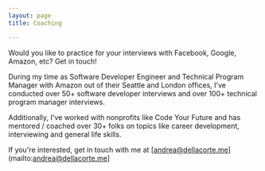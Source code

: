 ```yaml
---
layout: page
title: Coaching

---
```

Would you like to practice for your interviews with Facebook, Google, Amazon, etc? Get in touch!

During my time as Software Developer Engineer and Technical Program Manager with Amazon out of their Seattle and London offices,  I've conducted over 50+ software developer interviews and over 100+ technical program manager interviews.

Additionally, I've worked with nonprofits like Code Your Future and has mentored / coached over 30+ folks on topics like career development, interviewing and general life skills.

If you're interested, get in touch with me at \[andrea@dellacorte.me\](mailto:andrea@dellacorte.me\]